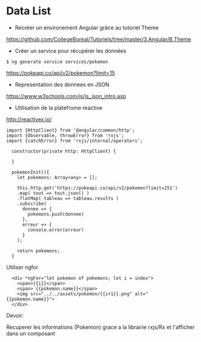 # Data List

* Recréer un environement Angular grâce au tutoriel Theme

https://github.com/CollegeBoreal/Tutoriels/tree/master/3.Angular/B.Theme

* Créer un service pour récupérer les données 

```
$ ng generate service services/pokemon
```


https://pokeapi.co/api/v2/pokemon?limit=15


* Representation des donnees en JSON

https://www.w3schools.com/js/js_json_intro.asp

* Utilisation de la platefrome reactive

http://reactivex.io/

```
import {HttpClient} from '@angular/common/http';
import {Observable, throwError} from 'rxjs';
import {catchError} from 'rxjs/internal/operators';
```

```
  constructor(private http: HttpClient) {

  }
```

```
  pokemonInit(){
    let pokemons: Array<any> = [];

    this.http.get('https://pokeapi.co/api/v2/pokemon?limit=151')
    .map( tout => tout.json() )
    .flatMap( tableau => tableau.results )
    .subscribe(
      donnee => {
        pokemons.push(donnee)
      },
      erreur => {
        console.error(erreur)
      }
    );

    return pokemons;
  }
```

Utiliser ngfor

```
  <div *ngFor="let pokemon of pokemons; let i = index">
    <span>{{i}}</span>
    <span> {{pokemon.name}}</span>
    <img src="../../assets/pokemon/{{i+1}}.png" alt="{{pokemon.name}}">
  </div>
  ```



Devoir: 

Recuperer les informations (Pokemon) grace a la librairie rxjs/Rx et l'afficher dans un composant


